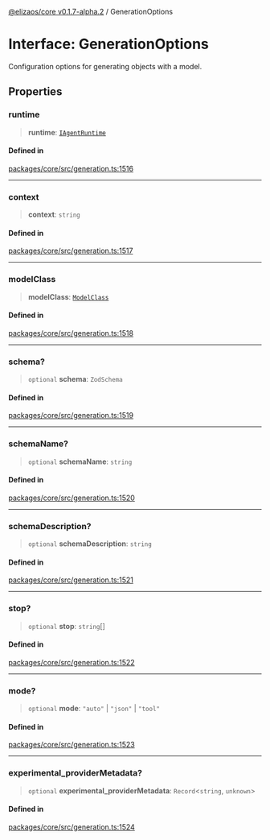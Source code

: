 [@elizaos/core v0.1.7-alpha.2](../index.md) / GenerationOptions

# Interface: GenerationOptions

Configuration options for generating objects with a model.

## Properties

### runtime

> **runtime**: [`IAgentRuntime`](IAgentRuntime.md)

#### Defined in

[packages/core/src/generation.ts:1516](https://github.com/elizaOS/eliza/blob/main/packages/core/src/generation.ts#L1516)

***

### context

> **context**: `string`

#### Defined in

[packages/core/src/generation.ts:1517](https://github.com/elizaOS/eliza/blob/main/packages/core/src/generation.ts#L1517)

***

### modelClass

> **modelClass**: [`ModelClass`](../enumerations/ModelClass.md)

#### Defined in

[packages/core/src/generation.ts:1518](https://github.com/elizaOS/eliza/blob/main/packages/core/src/generation.ts#L1518)

***

### schema?

> `optional` **schema**: `ZodSchema`

#### Defined in

[packages/core/src/generation.ts:1519](https://github.com/elizaOS/eliza/blob/main/packages/core/src/generation.ts#L1519)

***

### schemaName?

> `optional` **schemaName**: `string`

#### Defined in

[packages/core/src/generation.ts:1520](https://github.com/elizaOS/eliza/blob/main/packages/core/src/generation.ts#L1520)

***

### schemaDescription?

> `optional` **schemaDescription**: `string`

#### Defined in

[packages/core/src/generation.ts:1521](https://github.com/elizaOS/eliza/blob/main/packages/core/src/generation.ts#L1521)

***

### stop?

> `optional` **stop**: `string`[]

#### Defined in

[packages/core/src/generation.ts:1522](https://github.com/elizaOS/eliza/blob/main/packages/core/src/generation.ts#L1522)

***

### mode?

> `optional` **mode**: `"auto"` \| `"json"` \| `"tool"`

#### Defined in

[packages/core/src/generation.ts:1523](https://github.com/elizaOS/eliza/blob/main/packages/core/src/generation.ts#L1523)

***

### experimental\_providerMetadata?

> `optional` **experimental\_providerMetadata**: `Record`\<`string`, `unknown`\>

#### Defined in

[packages/core/src/generation.ts:1524](https://github.com/elizaOS/eliza/blob/main/packages/core/src/generation.ts#L1524)
